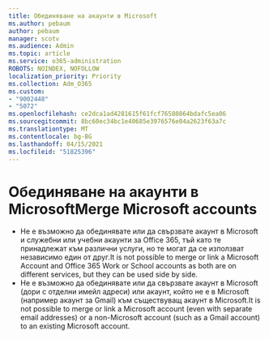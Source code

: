 ```yaml
---
title: Обединяване на акаунти в Microsoft
ms.author: pebaum
author: pebaum
manager: scotv
ms.audience: Admin
ms.topic: article
ms.service: o365-administration
ROBOTS: NOINDEX, NOFOLLOW
localization_priority: Priority
ms.collection: Adm_O365
ms.custom:
- "9002448"
- "5072"
ms.openlocfilehash: ce2dca1ad4281615f61fcf76580864bdafc5ea06
ms.sourcegitcommit: 8bc60ec34bc1e40685e3976576e04a2623f63a7c
ms.translationtype: MT
ms.contentlocale: bg-BG
ms.lasthandoff: 04/15/2021
ms.locfileid: "51825396"
---
```

# <a name="merge-microsoft-accounts"></a><span data-ttu-id="c346d-102">Обединяване на акаунти в Microsoft</span><span class="sxs-lookup"><span data-stu-id="c346d-102">Merge Microsoft accounts</span></span>

- <span data-ttu-id="c346d-103">Не е възможно да обединявате или да свързвате акаунт в Microsoft и служебни или учебни акаунти за Office 365, тъй като те принадлежат към различни услуги, но те могат да се използват независимо един от друг.</span><span class="sxs-lookup"><span data-stu-id="c346d-103">It is not possible to merge or link a Microsoft Account and Office 365 Work or School accounts as both are on different services, but they can be used side by side.</span></span>
- <span data-ttu-id="c346d-104">Не е възможно да обединявате или да свързвате акаунт в Microsoft (дори с отделни имейл адреси) или акаунт, който не е в Microsoft (например акаунт за Gmail) към съществуващ акаунт в Microsoft.</span><span class="sxs-lookup"><span data-stu-id="c346d-104">It is not possible to merge or link a Microsoft account (even with separate email addresses) or a non-Microsoft account (such as a Gmail account) to an existing Microsoft account.</span></span>

